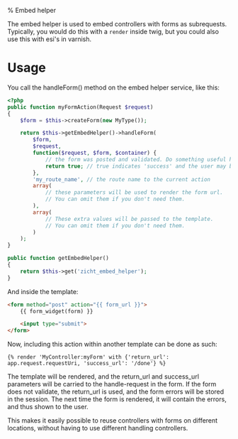 % Embed helper

The embed helper is used to embed controllers with forms as subrequests. Typically, you would do this with a `render`
inside twig, but you could also use this with esi's in varnish.

# Usage #

You call the handleForm() method on the embed helper service, like this:

~~~~php
<?php
public function myFormAction(Request $request)
{
    $form = $this->createForm(new MyType());

    return $this->getEmbedHelper()->handleForm(
        $form,
        $request,
        function($request, $form, $container) {
            // the form was posted and validated. Do something useful here.
            return true; // true indicates 'success' and the user may be redirected to the 'success_url', if available.
        },
        'my_route_name', // the route name to the current action
        array(
            // these parameters will be used to render the form url.
            // You can omit them if you don't need them.
        ),
        array(
            // These extra values will be passed to the template.
            // You can omit them if you don't need them.
        )
    );
}

public function getEmbedHelper()
{
    return $this->get('zicht_embed_helper');
}
~~~~

And inside the template:

~~~~html
<form method="post" action="{{ form_url }}">
    {{ form_widget(form) }}

    <input type="submit">
</form>
~~~~

Now, including this action within another template can be done as such:

~~~~
{% render 'MyController:myForm' with {'return_url': app.request.requestUri, 'success_url': '/done'} %}
~~~~

The template will be rendered, and the return_url and success_url parameters will be carried to the handle-request in
the form. If the form does not validate, the return_url is used, and the form errors will be stored in the session.
The next time the form is rendered, it will contain the errors, and thus shown to the user.

This makes it easily possible to reuse controllers with forms on different locations, without having to use different
handling controllers.